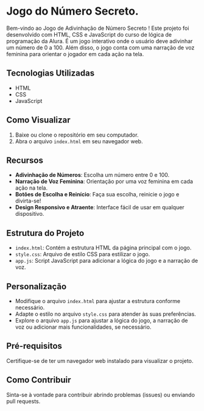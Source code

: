 # Jogo do Número Secreto.

Bem-vindo ao Jogo de Adivinhação de Número Secreto ! Este projeto foi desenvolvido com HTML, CSS e JavaScript do curso de lógica de programação da Alura. É um jogo interativo onde o usuário deve adivinhar um número de 0 a 100. Além disso, o jogo conta com uma narração de voz feminina para orientar o jogador em cada ação na tela.

## Tecnologias Utilizadas

- HTML
- CSS
- JavaScript

## Como Visualizar

1. Baixe ou clone o repositório em seu computador.
2. Abra o arquivo `index.html` em seu navegador web.

## Recursos

- **Adivinhação de Números**: Escolha um número entre 0 e 100.
- **Narração de Voz Feminina**: Orientação por uma voz feminina em cada ação na tela.
- **Botões de Escolha e Reinício**: Faça sua escolha, reinicie o jogo e divirta-se!
- **Design Responsivo e Atraente**: Interface fácil de usar em qualquer dispositivo.

## Estrutura do Projeto

- `index.html`: Contém a estrutura HTML da página principal com o jogo.
- `style.css`: Arquivo de estilo CSS para estilizar o jogo.
- `app.js`: Script JavaScript para adicionar a lógica do jogo e a narração de voz.

## Personalização

- Modifique o arquivo `index.html` para ajustar a estrutura conforme necessário.
- Adapte o estilo no arquivo `style.css` para atender às suas preferências.
- Explore o arquivo `app.js` para ajustar a lógica do jogo, a narração de voz ou adicionar mais funcionalidades, se necessário.

## Pré-requisitos

Certifique-se de ter um navegador web instalado para visualizar o projeto.

## Como Contribuir

Sinta-se à vontade para contribuir abrindo problemas (issues) ou enviando pull requests.